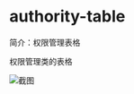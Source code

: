 # authority-table

简介：权限管理表格

权限管理类的表格

![截图](https://unpkg.com/@icedesign/authority-table-block/screenshot.png)
